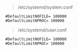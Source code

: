 
> /etc/systemd/system.conf
```
#DefaultLimitNOFILE= 100000
#DefaultLimitNPROC= 100000
```
> /etc/systemd/user.conf
```
#DefaultLimitNOFILE= 100000
#DefaultLimitNPROC= 100000
```
